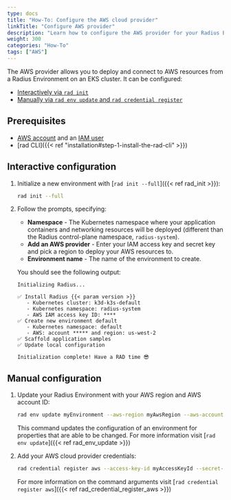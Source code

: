 ```yaml
---
type: docs
title: "How-To: Configure the AWS cloud provider"
linkTitle: "Configure AWS provider"
description: "Learn how to configure the AWS provider for your Radius Environment"
weight: 300
categories: "How-To"
tags: ["AWS"]
---
```


The AWS provider allows you to deploy and connect to AWS resources from a Radius Environment on an EKS cluster. It can be configured:

- [Interactively via `rad init`](#interactive-configuration)
- [Manually via `rad env update` and `rad credential register`](#manual-configuration)

## Prerequisites

- [AWS account](https://aws.amazon.com/premiumsupport/knowledge-center/create-and-activate-aws-account) and an [IAM user](https://docs.aws.amazon.com/IAM/latest/UserGuide/getting-started_create-admin-group.html)
- [rad CLI]({{< ref "installation#step-1-install-the-rad-cli" >}})

## Interactive configuration

1. Initialize a new environment with [`rad init --full`]({{< ref rad_init >}}):

   ```bash
   rad init --full
   ```

1. Follow the prompts, specifying:
   - **Namespace** - The Kubernetes namespace where your application containers and networking resources will be deployed (different than the Radius control-plane namespace, `radius-system`).
   - **Add an AWS provider** - Enter your IAM access key and secret key and pick a region to deploy your AWS resources to.
   - **Environment name** - The name of the environment to create.

   You should see the following output:

      ```
      Initializing Radius...

      ✅ Install Radius {{< param version >}}
         - Kubernetes cluster: k3d-k3s-default
         - Kubernetes namespace: radius-system
         - AWS IAM access key ID: ****
      ✅ Create new environment default
         - Kubernetes namespace: default
         - AWS: account ***** and region: us-west-2
      ✅ Scaffold application samples
      ✅ Update local configuration

      Initialization complete! Have a RAD time 😎
      ```

## Manual configuration

1. Update your Radius Environment with your AWS region and AWS account ID:

    ```bash
    rad env update myEnvironment --aws-region myAwsRegion --aws-account-id myAwsAccountId
    ```

    This command updates the configuration of an environment for properties that are able to be changed. For more information visit [`rad env update`]({{< ref rad_env_update >}})

1. Add your AWS cloud provider credentials:

    ```bash
    rad credential register aws --access-key-id myAccessKeyId --secret-access-key mySecretAccessKey
    ```

    For more information on the command arguments visit [`rad credential register aws`]({{< ref rad_credential_register_aws >}})

